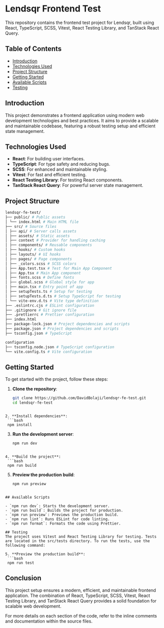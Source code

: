 # Lendsqr Frontend Test

This repository contains the frontend test project for Lendsqr, built using React, TypeScript, SCSS, Vitest, React Testing Library, and TanStack React Query.

## Table of Contents
- [Introduction](#introduction)
- [Technologies Used](#technologies-used)
- [Project Structure](#project-structure)
- [Getting Started](#getting-started)
- [Available Scripts](#available-scripts)
- [Testing](#testing)

## Introduction
This project demonstrates a frontend application using modern web development technologies and best practices. It aims to provide a scalable and maintainable codebase, featuring a robust testing setup and efficient state management.

## Technologies Used
- **React**: For building user interfaces.
- **TypeScript**: For type safety and reducing bugs.
- **SCSS**: For enhanced and maintainable styling.
- **Vitest**: For fast and efficient testing.
- **React Testing Library**: For testing React components.
- **TanStack React Query**: For powerful server state management.

## Project Structure

```bash
lendsqr-fe-test/
├── public/ # Public assets
│ └── index.html # Main HTML file
├── src/ # Source files
│ ├── api/ # Server calls assets
│ ├── assets/ # Static assets
│ ├── context # Provider for handling caching
│ ├── components/ # Reusable components
│ ├── hooks/ # Custom hooks
│ ├── layouts/ # UI hooks
│ ├── pages/ # Page components
│ ├── _colors.scss # SCSS colors
│ ├── App.test.tsx # Test for Main App Component
│ ├── App.tsx # Main App component
│ ├── fonts.scss # Define fonts
│ ├── global.scss # Global style for app
│ ├── main.tsx # Entry point of app
│ ├── setupTests.ts # Setup for testing
│ ├── setupTests.d.ts # Setup TypeScript for testing
│ └── vite-env.d.ts # Vite type definition
├── .eslintrc.cjs # ESLint configuration
├── .gitignore # Git ignore file
├── .prettierrc # Prettier configuration
├── index.html
├── package-lock.json # Project dependencies and scripts
├── package.json # Project dependencies and scripts
├── tsconfig.json # TypeScript 

configuration
├── tsconfig.node.json # TypeScript configuration
└── vite.config.ts # Vite configuration

```

## Getting Started
To get started with the project, follow these steps:

1. **Clone the repository**:
   ```bash
   git clone https://github.com/DavidBolaji/lendsqr-fe-test.git
   cd lendsqr-fe-test
  ```

2. **Install dependencies**:
   ```bash
   npm install
  ```

3. **Run the development server**:
   ```bash
   npm run dev
  ```

4. **Build the project**:
   ```bash
   npm run build
  ```

5. **Preview the production build**:
   ```bash
   npm run preview
  ```

## Available Scripts

- `npm run dev`: Starts the development server.
- `npm run build`: Builds the project for production.
- `npm run preview`: Previews the production build.
- `npm run lint`: Runs ESLint for code linting.
- `npm run format`: Formats the code using Prettier.

## Testing
The project uses Vitest and React Testing Library for testing. Tests are located in the src/tests directory. To run the tests, use the following command:

5. **Preview the production build**:
   ```bash
   npm run test
  ```
## Conclusion

This project setup ensures a modern, efficient, and maintainable frontend application. The combination of React, TypeScript, SCSS, Vitest, React Testing Library, and TanStack React Query provides a solid foundation for scalable web development.

For more details on each section of the code, refer to the inline comments and documentation within the source files.
